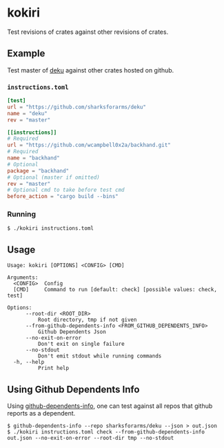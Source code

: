 # kokiri
Test revisions of crates against other revisions of crates.

## Example
Test master of [deku](https://github.com/sharksforarms/deku) against
other crates hosted on github.

### `instructions.toml`
```toml
[test]
url = "https://github.com/sharksforarms/deku"
name = "deku"
rev = "master"

[[instructions]]
# Required
url = "https://github.com/wcampbell0x2a/backhand.git"
# Required
name = "backhand"
# Optional
package = "backhand"
# Optional (master if omitted)
rev = "master"
# Optional cmd to take before test cmd
before_action = "cargo build --bins"
```

### Running
```
$ ./kokiri instructions.toml
```

## Usage
```
Usage: kokiri [OPTIONS] <CONFIG> [CMD]

Arguments:
  <CONFIG>  Config
  [CMD]     Command to run [default: check] [possible values: check, test]

Options:
      --root-dir <ROOT_DIR>
          Root directory, tmp if not given
      --from-github-dependents-info <FROM_GITHUB_DEPENDENTS_INFO>
          Github Dependents Json
      --no-exit-on-error
          Don't exit on single failure
      --no-stdout
          Don't emit stdout while running commands
  -h, --help
          Print help
```

## Using Github Dependents Info
Using [github-dependents-info](https://github.com/nvuillam/github-dependents-info), one
can test against all repos that github reports as a dependent.
```
$ github-dependents-info --repo sharksforarms/deku --json > out.json
$ ./kokiri instructions.toml check --from-github-dependents-info out.json --no-exit-on-error --root-dir tmp --no-stdout
````
